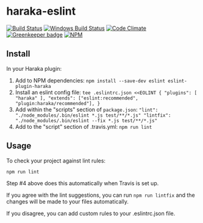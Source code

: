 # haraka-eslint

[![Build Status][ci-img]][ci-url]
[![Windows Build Status][ci-win-img]][ci-win-url]
[![Code Climate][clim-img]][clim-url]
[![Greenkeeper badge][gk-img]][gk-url]
[![NPM][npm-img]][npm-url]
<!--[![Code Coverage][cov-img]][cov-url]-->

## Install

In your Haraka plugin:

1. Add to NPM dependencies:
    `npm install --save-dev eslint eslint-plugin-haraka`
2. Install an eslint config file:
`tee .eslintrc.json <<EOLINT
{
  "plugins": [
    "haraka"
  ],
  "extends": ["eslint:recommended", "plugin:haraka/recommended"],
}
`
3. Add within the "scripts" section of `package.json`:
`
"lint": "./node_modules/.bin/eslint *.js test/**/*.js"
"lintfix": "./node_modules/.bin/eslint --fix *.js test/**/*.js"
`
4. Add to the "script" section of .travis.yml:
    `npm run lint`

## Usage

To check your project against lint rules:

`npm run lint`

Step #4 above does this automatically when Travis is set up.

If you agree with the lint suggestions, you can run `npm run lintfix` and the changes will be made to your files automatically.

If you disagree, you can add custom rules to your .eslintrc.json file.


<!-- leave these buried at the bottom of the document -->
[ci-img]: https://travis-ci.org/haraka/haraka-eslint.svg
[ci-url]: https://travis-ci.org/haraka/haraka-eslint
[ci-win-img]: https://ci.appveyor.com/api/projects/status/CHANGETHIS?svg=true
[ci-win-url]: https://ci.appveyor.com/project/msimerson/haraka-eslint
[cov-img]: https://codecov.io/github/haraka/haraka-eslint/coverage.svg
[cov-url]: https://codecov.io/github/haraka/haraka-eslint
[clim-img]: https://codeclimate.com/github/haraka/haraka-eslint/badges/gpa.svg
[clim-url]: https://codeclimate.com/github/haraka/haraka-eslint
[gk-img]: https://badges.greenkeeper.io/haraka/haraka-eslint.svg
[gk-url]: https://greenkeeper.io/
[npm-img]: https://nodei.co/npm/eslint-plugin-haraka.png
[npm-url]: https://www.npmjs.com/package/eslint-plugin-haraka
